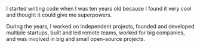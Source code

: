 I started writing code when I was ten years old because I found it very cool and thought it could give me superpowers.

During the years, I worked on independent projects, founded and developed multiple startups, built and led remote teams, worked for big companies, and was involved in big and small open-source projects.

